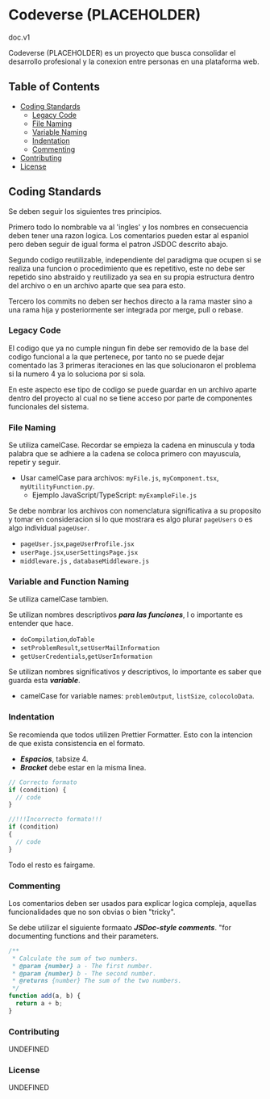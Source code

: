 # Codeverse (PLACEHOLDER)
doc.v1

Codeverse (PLACEHOLDER) es un proyecto que busca consolidar el desarrollo profesional y la conexion entre personas en una plataforma web.   
## Table of Contents

- [Coding Standards](#coding-standards)
  - [Legacy Code](#legacy-code)
  - [File Naming](#file-naming)
  - [Variable Naming](#variable-naming)
  - [Indentation](#indentation)
  - [Commenting](#commenting)
- [Contributing](#contributing)
- [License](#license)

## Coding Standards
Se deben seguir los siguientes tres principios. 

Primero todo lo nombrable va al 'ingles' y los nombres en consecuencia deben tener una razon logica. Los comentarios pueden estar al espaniol pero deben seguir de igual forma el patron JSDOC descrito abajo.

Segundo codigo reutilizable, independiente del paradigma que ocupen si se realiza una funcion o procedimiento que es repetitivo, este no debe ser repetido sino abstraido y reutilizado ya sea en su propia estructura dentro del archivo o en un archivo aparte que sea para esto.

Tercero los commits no deben ser hechos directo a la rama master sino a una rama hija y posteriormente ser integrada por merge, pull o rebase.

### Legacy Code
El codigo que ya no cumple ningun fin debe ser removido de la base del codigo funcional a la que pertenece, por tanto no se puede dejar comentado las 3 primeras iteraciones en las que solucionaron el problema si la numero 4 ya lo soluciona por si sola.

En este aspecto ese tipo de codigo se puede guardar en un archivo aparte dentro del proyecto al cual no se tiene acceso por parte de componentes funcionales del sistema.

### File Naming
Se utiliza camelCase. Recordar se empieza la cadena en minuscula y toda palabra que se adhiere a la cadena se coloca primero con mayuscula, repetir y seguir.

- Usar camelCase para archivos: `myFile.js`, `myComponent.tsx`, `myUtilityFunction.py`.
  - Ejemplo JavaScript/TypeScript: `myExampleFile.js`

Se debe nombrar los archivos con nomenclatura significativa a su proposito y tomar en consideracion si lo que mostrara es algo plurar `pageUsers` o es algo individual `pageUser`.

- `pageUser.jsx`,`pageUserProfile.jsx`
- `userPage.jsx`,`userSettingsPage.jsx`
- `middleware.js` , `databaseMiddleware.js`

### Variable and Function Naming
Se utiliza camelCase tambien.

Se utilizan nombres descriptivos ***para las funciones***, l o importante es entender que hace.

- `doCompilation`,`doTable`
- `setProblemResult`,`setUserMailInformation`
- `getUserCredentials`,`getUserInformation`


Se utilizan nombres significativos y descriptivos, lo importante es saber que guarda esta ***variable***.

- camelCase for variable names: `problemOutput`, `listSize`, `colocoloData`.


### Indentation
Se recomienda que todos utilizen Prettier Formatter.
Esto con la intencion de que exista consistencia en el formato.

- ***Espacios***, tabsize 4.
- ***Bracket*** debe estar en la misma linea.
```javascript
// Correcto formato
if (condition) {
  // code
}

//!!!Incorrecto formato!!!
if (condition)
{
  // code
}
```
Todo el resto es fairgame.

### Commenting
Los comentarios deben ser usados para explicar logica compleja, aquellas funcionalidades que no son obvias o bien "tricky".

Se debe utilizar el siguiente formaato ***JSDoc-style comments***.
"for documenting functions and their parameters.
  ```javascript
  /**
   * Calculate the sum of two numbers.
   * @param {number} a - The first number.
   * @param {number} b - The second number.
   * @returns {number} The sum of the two numbers.
   */
  function add(a, b) {
    return a + b;
  }

  ```

### Contributing
UNDEFINED
### License
UNDEFINED